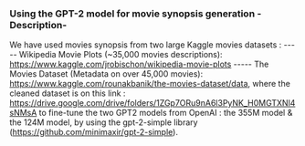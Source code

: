 ### Using the GPT-2 model for movie synopsis generation -Description-
We have used movies synopsis from two large Kaggle movies datasets :
----- Wikipedia Movie Plots (~35,000 movies descriptions): https://www.kaggle.com/jrobischon/wikipedia-movie-plots
----- The Movies Dataset (Metadata on over 45,000 movies): https://www.kaggle.com/rounakbanik/the-movies-dataset/data, 
      where the cleaned dataset is on this link : https://drive.google.com/drive/folders/1ZGp7ORu9nA6l3PyNK_H0MGTXNl4sNMsA
to fine-tune the two GPT2 models from OpenAI : the 355M model & the 124M model, by using the gpt-2-simple library (https://github.com/minimaxir/gpt-2-simple).
